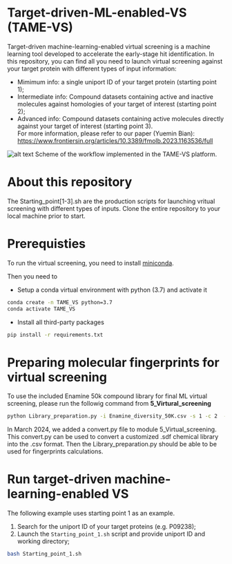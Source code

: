 # Target-driven-ML-enabled-VS (TAME-VS)
Target-driven machine-learning-enabled virtual screening is a machine learning tool developed to accelerate the early-stage hit identification. In this repository, you can find all you need to launch virtual screening against your target protein with different types of input information:
- Mimimum info: a single uniport ID of your target protein (starting point 1); 
- Intermediate info: Compound datasets containing active and inactive molecules against homologies of your target of interest (starting point 2);
- Advanced info: Compound datasets containing active molecules directly against your target of interest (starting point 3).    
For more information, please refer to our paper (Yuemin Bian): https://www.frontiersin.org/articles/10.3389/fmolb.2023.1163536/full


![alt text](https://www.frontiersin.org/files/Articles/1163536/fmolb-10-1163536-HTML/image_m/fmolb-10-1163536-g001.jpg)
Scheme of the workflow implemented in the TAME-VS platform.

# About this repository
The Starting_point[1-3].sh are the production scripts for launching vritual screening with different types of inputs. Clone the entire repository to your local machine prior to start.

# Prerequisties
To run the virtual screening, you need to install [miniconda](https://docs.conda.io/en/latest/miniconda.html).

Then you need to 
- Setup a conda virtual environment with python (3.7) and activate it
```bash
conda create -n TAME_VS python=3.7
conda activate TAME_VS
```
- Install all third-party packages 
```bash
pip install -r requirements.txt
```

# Preparing molecular fingerprints for virtual screening
To use the included Enamine 50k compound library for final ML virtual screening, please run the followig command from **5_Virtural_screening**
```bash
python Library_preparation.py -i Enamine_diversity_50K.csv -s 1 -c 2  -f Enamine_diversity_50K_morgan_1024_FP
```
In March 2024, we added a convert.py file to module 5_Virtual_screening. This convert.py can be used to convert a customized .sdf chemical library into the .csv format. Then the Library_preparation.py should be able to be used for fingerprints calculations.

# Run target-driven machine-learning-enabled VS
The following example uses starting point 1 as an example.
1. Search for the uniport ID of your target proteins (e.g. P09238);
2. Launch the ```Starting_point_1.sh``` script and provide uniport ID and working directory;
```bash
bash Starting_point_1.sh
```
